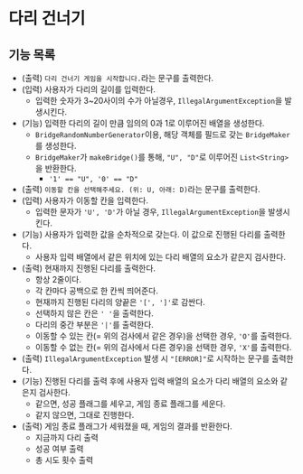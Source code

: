 # 다리 건너기

## 기능 목록

- (출력) `다리 건너기 게임을 시작합니다.`라는 문구를 출력한다.
- (입력) 사용자가 다리의 길이를 입력한다.
  - 입력한 숫자가 3~20사이의 수가 아닐경우, `IllegalArgumentException`을 발생시킨다.
- (기능) 입력한 다리의 길이 만큼 임의의 0과 1로 이루어진 배열을 생성한다.
  - `BridgeRandomNumberGenerator`이용, 해당 객체를 필드로 갖는 `BridgeMaker`를 생성한다.
  - `BridgeMaker`가 `makeBridge()`를 통해, `"U", "D"`로 이루어진 `List<String>`을 반환한다.
    - `'1' == "U", '0' == "D"`
- (출력) `이동할 칸을 선택해주세요. (위: U, 아래: D)`라는 문구를 출력한다.
- (입력) 사용자가 이동할 칸을 입력한다.
  - 입력한 문자가 `'U', 'D'`가 아닐 경우, `IllegalArgumentException`을 발생시킨다.
- (기능) 사용자가 입력한 값을 순차적으로 갖는다. 이 값으로 진행된 다리를 출력한다.
  - 사용자 입력 배열에서 같은 위치에 있는 다리 배열의 요소가 같은지 검사한다.
- (출력) 현재까지 진행된 다리를 출력한다.
  - 항상 2줄이다.
  - 각 칸마다 공백으로 한 칸씩 띄어준다.
  - 현재까지 진행된 다리의 양끝은 `'[', ']'`로 감싼다.
  - 선택하지 않은 칸은 `' '`을 출력한다.
  - 다리의 중간 부분은 `'|'`를 출력한다.
  - 이동할 수 있는 칸(= 위의 검사에서 같은 경우)을 선택한 경우, `'O'`를 출력한다.
  - 이동할 수 없는 칸(= 위의 검사에서 다른 경우)을 선택한 경우, `'X'`를 출력한다.
- (출력) `IllegalArgumentException` 발생 시 `"[ERROR]"`로 시작하는 문구를 출력한다.
- (기능) 진행된 다리를 출력 후에 사용자 입력 배열의 요소가 다리 배열의 요소와 같은지 검사한다.
  - 같으면, 성공 플래그를 세우고, 게임 종료 플래그를 세운다.
  - 같지 않으면, 그대로 진행한다.
- (출력) 게임 종료 플래그가 세워졌을 때, 게임의 결과를 반환한다.
  - 지금까지 다리 출력
  - 성공 여부 출력
  - 총 시도 횟수 출력